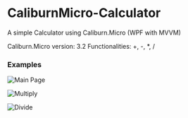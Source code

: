 # CaliburnMicro-Calculator
A simple Calculator using Caliburn.Micro (WPF with MVVM)

Caliburn.Micro version: 3.2
Functionalities: +, -, *, /

### Examples
![Main Page](https://raw.githubusercontent.com/yanglr/CaliburnMicro-Calculator/master/screenshots/p1.png)

![Multiply](https://raw.githubusercontent.com/yanglr/CaliburnMicro-Calculator/master/screenshots/p2.png)

![Divide](https://raw.githubusercontent.com/yanglr/CaliburnMicro-Calculator/master/screenshots/p3.png)
